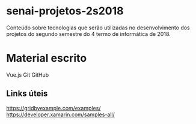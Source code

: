 # senai-projetos-2s2018

Conteúdo sobre tecnologias que serão utilizadas no desenvolvimento dos projetos do segundo semestre do 4 termo de informática de 2018.

# Material escrito

Vue.js
Git
GitHub

## Links úteis

https://gridbyexample.com/examples/
https://developer.xamarin.com/samples-all/
